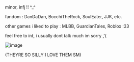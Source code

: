 minor, infj !! ^_^

fandom : DanDaDan, BocchiTheRock, SoulEater, JJK, etc.

other games i liked to play : MLBB, GuardianTales, Roblox :33 

feel free to int, i usually dont talk much im sorry ,'(

![image](https://github.com/user-attachments/assets/6d885b30-ca94-42ff-af42-cd5f438e5c5e)

(THEYRE SO SILLY I LOVE THEM SM)
